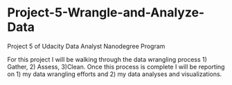 # Project-5-Wrangle-and-Analyze-Data
Project 5 of Udacity Data Analyst Nanodegree Program

For this project I will be walking through the data wrangling process 1) Gather, 2) Assess, 3)Clean. Once this process is complete I will be reporting on 1) my data wrangling efforts and 2) my data analyses and visualizations.
